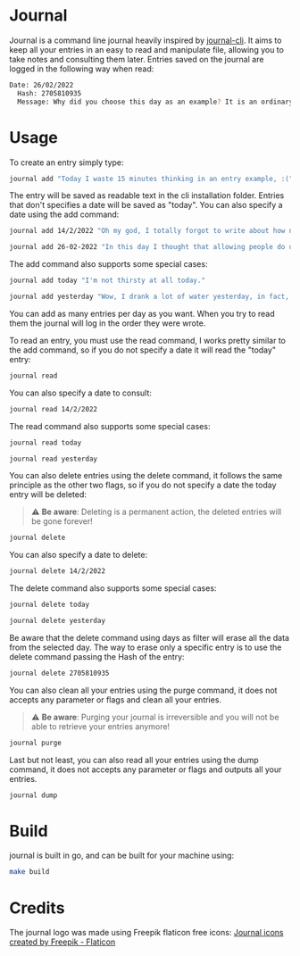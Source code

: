 # Journal

Journal is a command line journal heavily inspired by [journal-cli](https://journalcli.app/).
It aims to keep all your entries in an easy to read and manipulate file, allowing you to take notes and consulting them later.
Entries saved on the journal are logged in the following way when read:
```sh
Date: 26/02/2022
  Hash: 2705810935
  Message: Why did you choose this day as an example? It is an ordinary day nothing special happened this day.
```
# Usage

To create an entry simply type:

```sh
journal add "Today I waste 15 minutes thinking in an entry example, :("
```

The entry will be saved as readable text in the cli installation folder. Entries that don't specifies a date will be saved as "today".
You can also specify a date using the add command:

```sh
journal add 14/2/2022 "Oh my god, I totally forgot to write about how normal 14/2/2022 was!"
```

```sh
journal add 26-02-2022 "In this day I thought that allowing people do use dashs as date separator may be a good idea!"
```

The add command also supports some special cases:

```sh
journal add today "I'm not thirsty at all today."
```

```sh
journal add yesterday "Wow, I drank a lot of water yesterday, in fact, I drank so much that I didn't had time to write an entry."
```

You can add as many entries per day as you want. When you try to read them the journal will log in the order they were wrote.

To read an entry, you must use the read command, I works pretty similar to the add command, so if you do not specify a date it will read the "today" entry:

```sh
journal read
```

You can also specify a date to consult:

```sh
journal read 14/2/2022
```

The read command also supports some special cases:

```sh
journal read today
```

```sh
journal read yesterday
```

You can also delete entries using the delete command, it follows the same principle as the other two flags, so if you do not specify a date the today entry will be deleted:
> :warning: **Be aware**: Deleting is a permanent action, the deleted entries will be gone forever!

```sh
journal delete
```

You can also specify a date to delete:

```sh
journal delete 14/2/2022
```

The delete command also supports some special cases:

```sh
journal delete today
```

```sh
journal delete yesterday
```

Be aware that the delete command using days as filter will erase all the data from the selected day. The way to erase only a specific entry is to use the delete command passing the Hash of the entry:

 ```sh
journal delete 2705810935
```

You can also clean all your entries using the purge command, it does not accepts any parameter or flags and clean all your entries.
> :warning: **Be aware**: Purging your journal is irreversible and you will not be able to retrieve your entries anymore!

```sh
journal purge
```

Last but not least, you can also read all your entries using the dump command, it does not accepts any parameter or flags and outputs all your entries.

```sh
journal dump
```

# Build

journal is built in go, and can be built for your machine using:

```sh
make build
```

# Credits

The journal logo was made using Freepik flaticon free icons:
<a href="https://www.flaticon.com/free-icons/journal" title="journal icons">Journal icons created by Freepik - Flaticon</a>